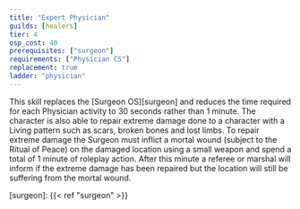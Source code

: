```yaml
---
title: "Expert Physician"
guilds: [healers]
tier: 4
osp_cost: 40
prerequisites: ["surgeon"]
requirements: ["Physician CS"]
replacement: true
ladder: "physician"
---
```

This skill replaces the [Surgeon OS][surgeon] and reduces the time required for each Physician activity to 30 seconds rather than 1 minute. The character is also able to repair extreme damage done to a character with a Living pattern such as scars, broken bones and lost limbs. To repair extreme damage the Surgeon must inflict a mortal wound (subject to the Ritual of Peace) on the damaged location using a small weapon and spend a total of 1 minute of roleplay action. After this minute a referee or marshal will inform if the extreme damage has been repaired but the location will still be suffering from the mortal wound.

[surgeon]: {{< ref "surgeon" >}}